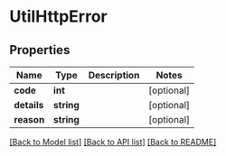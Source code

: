 # UtilHttpError

## Properties
Name | Type | Description | Notes
------------ | ------------- | ------------- | -------------
**code** | **int** |  | [optional] 
**details** | **string** |  | [optional] 
**reason** | **string** |  | [optional] 

[[Back to Model list]](../../README.md#documentation-for-models) [[Back to API list]](../../README.md#documentation-for-api-endpoints) [[Back to README]](../../README.md)

